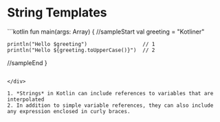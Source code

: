 # String Templates

<div class="language-kotlin" theme="idea">
```kotlin
fun main(args: Array<String>) {
//sampleStart
    val greeting = "Kotliner"
    
    println("Hello $greeting")                  // 1 
    println("Hello ${greeting.toUpperCase()}")  // 2
//sampleEnd
}
```

</div>

1. *Strings* in Kotlin can include references to variables that are interpolated
2. In addition to simple variable references, they can also include any expression enclosed in curly braces.

